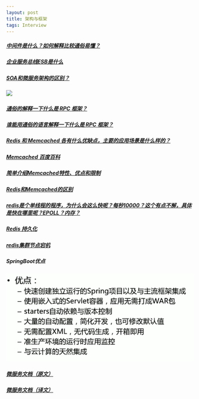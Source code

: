 ```yaml
---
layout: post
title: 架构与框架
tags: Interview
---
```


##### [中间件是什么？如何解释比较通俗易懂？](https://www.zhihu.com/question/19730582)

##### [企业服务总线ESB是什么](http://news.chinabyte.com/480/14198980.shtml)

##### [SOA和微服务架构的区别？](https://www.zhihu.com/question/37808426)

![](https://pic1.zhimg.com/80/v2-0d93d98a51ebbff6cf7f6cd95dada257_hd.jpg)

##### [通俗的解释一下什么是 RPC 框架？](https://blog.csdn.net/shero_zsmj/article/details/52244274?locationNum=3&fps=1)

##### [谁能用通俗的语言解释一下什么是 RPC 框架？](https://www.zhihu.com/question/25536695)

##### [Redis 和 Memcached 各有什么优缺点，主要的应用场景是什么样的？](https://www.zhihu.com/question/19829601)

##### [Memcached 百度百科](https://baike.baidu.com/item/memcached/1625373?fr=aladdin)

##### [简单介绍Memcached特性、优点和限制](http://www.sohu.com/a/226431524_639793)

##### [Redis和Memcached的区别](https://www.biaodianfu.com/redis-vs-memcached.html "Redis和Memcached的区别")

##### [redis是个单线程的程序，为什么会这么快呢？每秒10000？这个有点不解，具体是快在哪里呢？EPOLL？内存？](https://www.zhihu.com/question/19764056)

##### [Redis 持久化](http://www.redis.cn/topics/persistence.html)

##### [redis集群节点宕机](http://www.cnblogs.com/dadonggg/p/8628735.html)

##### SpringBoot优点

![](../assets/img/20180404152056.png)

##### [微服务文档（原文）](https://www.martinfowler.com/articles/microservices.html)

##### [微服务文档（译文）](http://blog.cuicc.com/blog/2015/07/22/microservices/)

##### []()

##### []()

##### []()

##### []()

##### []()

##### []()

##### []()

##### []()


